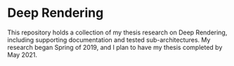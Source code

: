 # Deep Rendering

This repository holds a collection of my thesis research on Deep Rendering, including supporting documentation and tested sub-architectures. My research began Spring of 2019, and I plan to have my thesis completed by May 2021.
